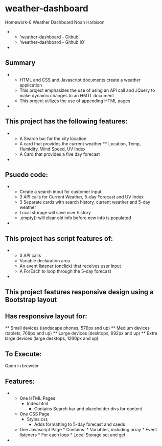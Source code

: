 # weather-dashboard

Homework-6 Weather Dashboard
Noah Harbison

*
    * <a href>'weather-dashboard - Github'</a>
    * 'weather-dashboard - Github IO'
*

## Summary

*
    * HTML and CSS and Javascript documents create a weather application
    * This project emphasizes the use of using an API call and JQuery to make dynamic changes to an HMTL document
    * This project utilizes the use of appending HTML pages
*

## This project has the following features:

*
    * A Search bar for the city location
    * A card that provides the current weather ** Location, Temp, Humidity, Wind Speed, UV Index
    * A Card that provides a five day forecast
*

## Psuedo code:

*
    * Create a search input for customer input
    * 3 API calls for Current Weather, 5-day Forecast and UV Index
    * 3 Separate cards with search history, current weather and 5-day weather
    * Local storage will save user history
    * .empty() will clear old info before new info is populated
*

## This project has script features of:

*
    * 3 API calls
    * Variable declaration area
    * An event listener (onclick) that receives user input
    * A ForEach to loop through the 5-day forecast
*

## This project features responsive design using a Bootstrap layout

## Has responsive layout for:

** Small devices (landscape phones, 576px and up) ** Medium devices (tablets, 768px and up) ** Large devices (desktops, 992px and up) ** Extra large devices (large desktops, 1200px and up)

## To Execute:

Open in browser

## Features:

*
    * One HTML Pages
        * Index.html
            * Contains Search bar and placeholder divs for content
    * One CSS Page
        * Styles.css
            * Adds formatting to 5-day forecast and caeds
    * One Javascript Page * Contains: * Variables, including array * Event listeners * For each loop * Local Storage set and get
*